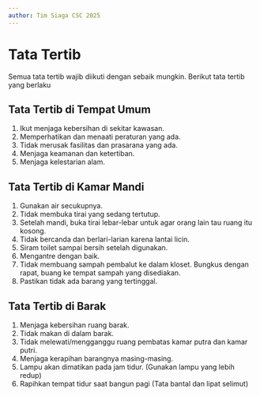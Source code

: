 ```yaml
---
author: Tim Siaga CSC 2025
---
```


# Tata Tertib
Semua tata tertib wajib diikuti dengan sebaik mungkin. Berikut tata tertib yang berlaku

## Tata Tertib di Tempat Umum
1. Ikut menjaga kebersihan di sekitar kawasan.
1. Memperhatikan dan menaati peraturan yang ada.
1. Tidak merusak fasilitas dan prasarana yang ada.
1. Menjaga keamanan dan ketertiban.
1. Menjaga kelestarian alam.

## Tata Tertib di Kamar Mandi
1. Gunakan air secukupnya.
1. Tidak membuka tirai yang sedang tertutup.
1. Setelah mandi, buka tirai lebar-lebar untuk agar orang lain tau ruang itu kosong.
1. Tidak bercanda dan berlari-larian karena lantai licin.
1. Siram toilet sampai bersih setelah digunakan.
1. Mengantre dengan baik.
1. Tidak membuang sampah pembalut ke dalam kloset. Bungkus dengan rapat, buang ke tempat sampah yang disediakan.
1. Pastikan tidak ada barang yang tertinggal.

## Tata Tertib di Barak
1. Menjaga kebersihan ruang barak.
1. Tidak makan di dalam barak.
1. Tidak melewati/mengganggu ruang pembatas kamar putra dan kamar putri.
1. Menjaga kerapihan barangnya masing-masing.
1. Lampu akan dimatikan pada jam tidur. (Gunakan lampu yang lebih redup)
1. Rapihkan tempat tidur saat bangun pagi (Tata bantal dan lipat selimut)
